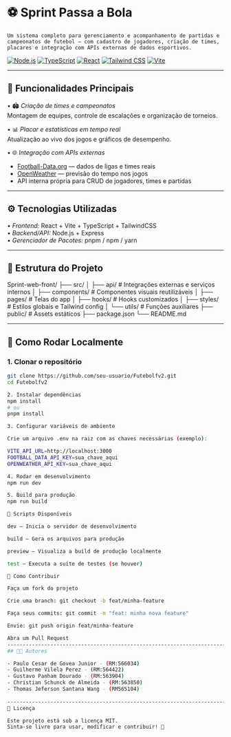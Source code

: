 
# ⚽ Sprint Passa a Bola

	⁠Um sistema completo para gerenciamento e acompanhamento de partidas e campeonatos de futebol — com cadastro de jogadores, criação de times, placares e integração com APIs externas de dados esportivos.

[![Node.js](https://img.shields.io/badge/Node.js-18%2B-339933?style=for-the-badge&logo=node.js&logoColor=white)](https://nodejs.org/)
[![TypeScript](https://img.shields.io/badge/TypeScript-5%2B-3178C6?style=for-the-badge&logo=typescript&logoColor=white)](https://www.typescriptlang.org/)
[![React](https://img.shields.io/badge/React-18%2B-61DAFB?style=for-the-badge&logo=react&logoColor=black)](https://react.dev/)
[![Tailwind CSS](https://img.shields.io/badge/Tailwind_CSS-3%2B-38B2AC?style=for-the-badge&logo=tailwindcss&logoColor=white)](https://tailwindcss.com/)
[![Vite](https://img.shields.io/badge/Vite-4%2B-646CFF?style=for-the-badge&logo=vite&logoColor=white)](https://vitejs.dev/)

---

## 🚀 Funcionalidades Principais

•⁠  ⁠🏟️ *Criação de times e campeonatos*  
  Montagem de equipes, controle de escalações e organização de torneios.

•⁠  ⁠📊 *Placar e estatísticas em tempo real*  
  Atualização ao vivo dos jogos e gráficos de desempenho.

•⁠  ⁠🌐 *Integração com APIs externas*  
  - [Football-Data.org](https://www.football-data.org/) — dados de ligas e times reais  
  - [OpenWeather](https://openweathermap.org/api) — previsão do tempo nos jogos  
  - API interna própria para CRUD de jogadores, times e partidas


---

## ⚙️ Tecnologias Utilizadas

•⁠  ⁠*Frontend:* React + Vite + TypeScript + TailwindCSS  
•⁠  ⁠*Backend/API:* Node.js + Express  
•⁠  ⁠*Gerenciador de Pacotes:* pnpm / npm / yarn  

---

## 📁 Estrutura do Projeto



Sprint-web-front/
├── src/
│ ├── api/ # Integrações externas e serviços internos
│ ├── components/ # Componentes visuais reutilizáveis
│ ├── pages/ # Telas do app
│ ├── hooks/ # Hooks customizados
│ ├── styles/ # Estilos globais e Tailwind config
│ └── utils/ # Funções auxiliares
├── public/ # Assets estáticos
├── package.json
└── README.md


---

## 🧪 Como Rodar Localmente

### 1. Clonar o repositório
```bash
git clone https://github.com/seu-usuario/Futebolfv2.git
cd Futebolfv2

2.⁠ ⁠Instalar dependências
npm install
# ou
pnpm install

3.⁠ ⁠Configurar variáveis de ambiente

Crie um arquivo .env na raiz com as chaves necessárias (exemplo):

VITE_API_URL=http://localhost:3000
FOOTBALL_DATA_API_KEY=sua_chave_aqui
OPENWEATHER_API_KEY=sua_chave_aqui

4.⁠ ⁠Rodar em desenvolvimento
npm run dev

5.⁠ ⁠Build para produção
npm run build

📌 Scripts Disponíveis

dev — Inicia o servidor de desenvolvimento

build — Gera os arquivos para produção

preview — Visualiza a build de produção localmente

test — Executa a suíte de testes (se houver)

🤝 Como Contribuir

Faça um fork do projeto

Crie uma branch: git checkout -b feat/minha-feature

Faça seus commits: git commit -m "feat: minha nova feature"

Envie: git push origin feat/minha-feature

Abra um Pull Request
------------------------------------------------------------------------
## 👨‍💻 Autores

- Paulo Cesar de Govea Junior - (RM:566034)
- Guilherme Vilela Perez - (RM:564422)
- Gustavo Panham Dourado - (RM:563904)
- Christian Schunck de Almeida - (RM:563850)
- Thomas Jeferson Santana Wang - (RM565104)
  
------------------------------------------------------------------------
📄 Licença

Este projeto está sob a licença MIT.
Sinta-se livre para usar, modificar e contribuir! 💚
